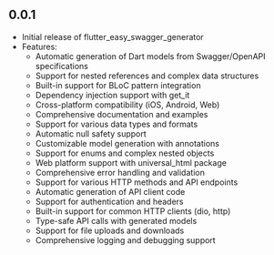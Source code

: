 ## 0.0.1

* Initial release of flutter_easy_swagger_generator
* Features:
  * Automatic generation of Dart models from Swagger/OpenAPI specifications
  * Support for nested references and complex data structures
  * Built-in support for BLoC pattern integration
  * Dependency injection support with get_it
  * Cross-platform compatibility (iOS, Android, Web)
  * Comprehensive documentation and examples
  * Support for various data types and formats
  * Automatic null safety support
  * Customizable model generation with annotations
  * Support for enums and complex nested objects
  * Web platform support with universal_html package
  * Comprehensive error handling and validation
  * Support for various HTTP methods and API endpoints
  * Automatic generation of API client code
  * Support for authentication and headers
  * Built-in support for common HTTP clients (dio, http)
  * Type-safe API calls with generated models
  * Support for file uploads and downloads
  * Comprehensive logging and debugging support
